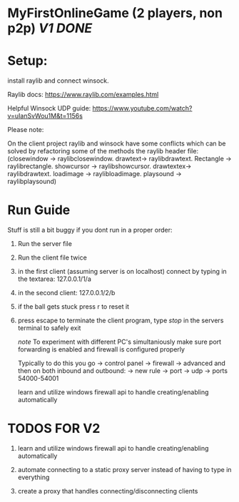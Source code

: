 # MyFirstOnlineGame (2 players, non p2p) *V1 DONE*

# Setup:

install raylib and connect winsock.

Raylib docs: 
https://www.raylib.com/examples.html

Helpful Winsock UDP guide:
https://www.youtube.com/watch?v=uIanSvWou1M&t=1156s


Please note:


On the client project raylib and winsock have some conflicts which can be solved by refactoring some of the methods the raylib header file: (closewindow -> raylibclosewindow. drawtext-> raylibdrawtext. Rectangle -> raylibrectangle. showcursor -> raylibshowcursor. drawtextex-> raylibdrawtext. loadimage -> raylibloadimage. playsound -> raylibplaysound)

# Run Guide

Stuff is still a bit buggy if you dont run in a proper order:

1) Run the server file

2) Run the client file twice

3) in the first client (assuming server is on localhost) connect by typing in the textarea: 127.0.0.1/1/a

4) in the second client: 127.0.0.1/2/b

5) if the ball gets stuck press r to reset it

6) press escape to terminate the client program, type *stop* in the servers terminal to safely exit

   *note* To experiment with different PC's simultaniously make sure port forwarding is enabled and firewall is configured properly

   Typically to do this you go -> control panel -> firewall -> advanced and then on both inbound and outbound: -> new rule -> port -> udp -> ports 54000-54001

   learn and utilize windows firewall api to handle creating/enabling automatically

# TODOS FOR V2

1) learn and utilize windows firewall api to handle creating/enabling automatically

2) automate connecting to a static proxy server instead of having to type in everything

3) create a proxy that handles connecting/disconnecting clients
